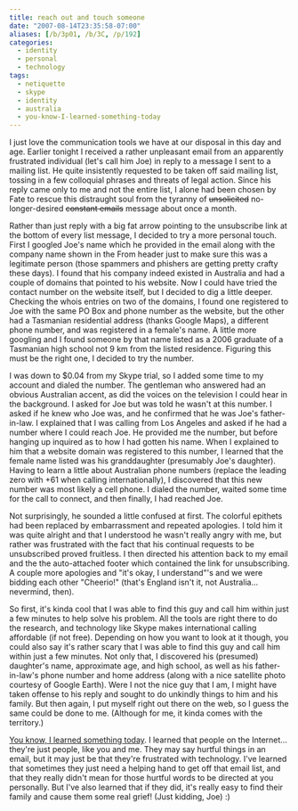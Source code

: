 ```yaml
---
title: reach out and touch someone
date: "2007-08-14T23:35:58-07:00"
aliases: [/b/3p01, /b/3C, /p/192]
categories:
  - identity
  - personal
  - technology
tags:
  - netiquette
  - skype
  - identity
  - australia
  - you-know-I-learned-something-today
---
```


I just love the communication tools we have at our disposal in this day and age. Earlier tonight I received a rather
unpleasant email from an apparently frustrated individual (let's call him Joe) in reply to a message I sent to a mailing
list. He quite insistently requested to be taken off said mailing list, tossing in a few colloquial phrases and threats
of legal action. Since his reply came only to me and not the entire list, I alone had been chosen by Fate to rescue
this distraught soul from the tyranny of <strike>unsolicited</strike> no-longer-desired <strike>constant emails</strike>
message about once a month.

Rather than just reply with a big fat arrow pointing to the unsubscribe link at the bottom of every list message, I
decided to try a more personal touch. First I googled Joe's name which he provided in the email along with the company
name shown in the From header just to make sure this was a legitimate person (those spammers and phishers are getting
pretty crafty these days). I found that his company indeed existed in Australia and had a couple of domains that
pointed to his website. Now I could have tried the contact number on the website itself, but I decided to dig a little
deeper. Checking the whois entries on two of the domains, I found one registered to Joe with the same PO Box and phone
number as the website, but the other had a Tasmanian residential address (thanks Google Maps), a different phone number,
and was registered in a female's name. A little more googling and I found someone by that name listed as a 2006
graduate of a Tasmanian high school not 9 km from the listed residence. Figuring this must be the right one, I decided
to try the number.

I was down to $0.04 from my Skype trial, so I added some time to my account and dialed the number. The gentleman who
answered had an obvious Australian accent, as did the voices on the television I could hear in the background. I asked
for Joe but was told he wasn't at this number. I asked if he knew who Joe was, and he confirmed that he was Joe's
father-in-law. I explained that I was calling from Los Angeles and asked if he had a number where I could reach Joe.
He provided me the number, but before hanging up inquired as to how I had gotten his name. When I explained to him that
a website domain was registered to this number, I learned that the female name listed was his granddaughter (presumably
Joe's daughter). Having to learn a little about Australian phone numbers (replace the leading zero with +61 when
calling internationally), I discovered that this new number was most likely a cell phone. I dialed the number, waited
some time for the call to connect, and then finally, I had reached Joe.

Not surprisingly, he sounded a little confused at first. The colorful epithets had been replaced by embarrassment and
repeated apologies. I told him it was quite alright and that I understood he wasn't really angry with me, but rather
was frustrated with the fact that his continual requests to be unsubscribed proved fruitless. I then directed his
attention back to my email and the the auto-attached footer which contained the link for unsubscribing. A couple more
apologies and "it's okay, I understand"'s and we were bidding each other "Cheerio!" (that's England isn't it, not
Australia... nevermind, then).

So first, it's kinda cool that I was able to find this guy and call him within just a few minutes to help solve his
problem. All the tools are right there to do the research, and technology like Skype makes international calling
affordable (if not free). Depending on how you want to look at it though, you could also say it's rather scary that I
was able to find this guy and call him within just a few minutes. Not only that, I discovered his (presumed) daughter's
name, approximate age, and high school, as well as his father-in-law's phone number and home address (along with a nice
satellite photo courtesy of Google Earth). Were I not the nice guy that I am, I might have taken offense to his reply
and sought to do unkindly things to him and his family. But then again, I put myself right out there on the web, so I
guess the same could be done to me. (Although for me, it kinda comes with the territory.)

[You know, I learned something today][]. I learned that people on the Internet... they're just people, like you and me.
They may say hurtful things in an email, but it may just be that they're frustrated with technology. I've learned that
sometimes they just need a helping hand to get off that email list, and that they really didn't mean for those hurtful
words to be directed at you personally. But I've also learned that if they did, it's really easy to find their family
and cause them some real grief! (Just kidding, Joe) :)

[You know, I learned something today]: http://www.google.com/search?q=%22you+know,+I+learned+something+today%22
